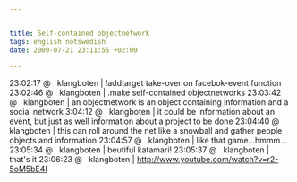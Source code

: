 ```yaml
--- 


title: Self-contained objectnetwork 
tags: english notswedish
date: 2009-07-21 23:11:55 +02:00 

---
```


23:02:17 @   klangboten | !addtarget take-over on facebok-event function 23:02:46 @   klangboten | .make self-contained objectnetworks 23:03:42 @   klangboten | an objectnetwork is an object containing information and a social network 3:04:12 @   klangboten | it could be information about an event, but just as well information about a project to be done 23:04:40 @   klangboten | this can roll around the net like a snowball and gather people objects and information 23:04:57 @   klangboten | like that game...hmmm... 23:05:34 @   klangboten | beutiful katamari! 23:05:37 @   klangboten | that's it 23:06:23 @   klangboten | http://www.youtube.com/watch?v=r2-5oM5bE4I 
